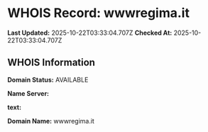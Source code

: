 # WHOIS Record: wwwregima.it

**Last Updated:** 2025-10-22T03:33:04.707Z
**Checked At:** 2025-10-22T03:33:04.707Z

## WHOIS Information

**Domain Status:** AVAILABLE

**Name Server:** 

**text:** 

**Domain Name:** wwwregima.it

